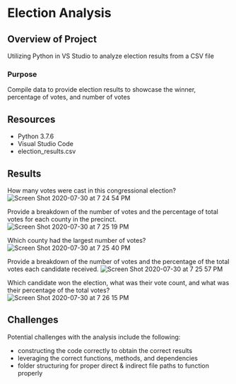 # Election Analysis

## Overview of Project
Utilizing Python in VS Studio to analyze election results from a CSV file

### Purpose
Compile data to provide election results to showcase the winner, percentage of votes, and number of votes

## Resources
- Python 3.7.6
- Visual Studio Code
- election_results.csv

## Results

How many votes were cast in this congressional election?
![Screen Shot 2020-07-30 at 7 24 54 PM](https://user-images.githubusercontent.com/67982071/88984043-9a13b200-d29a-11ea-945f-0d4f29ee15a4.png)

Provide a breakdown of the number of votes and the percentage of total votes for each county in the precinct.
![Screen Shot 2020-07-30 at 7 25 19 PM](https://user-images.githubusercontent.com/67982071/88984046-9d0ea280-d29a-11ea-888e-d2e9fd555666.png)

Which county had the largest number of votes?
![Screen Shot 2020-07-30 at 7 25 40 PM](https://user-images.githubusercontent.com/67982071/88984049-a0099300-d29a-11ea-998b-2d1f254d273a.png)

Provide a breakdown of the number of votes and the percentage of the total votes each candidate received.
![Screen Shot 2020-07-30 at 7 25 57 PM](https://user-images.githubusercontent.com/67982071/88984056-a3048380-d29a-11ea-9983-002ecc071d97.png)

Which candidate won the election, what was their vote count, and what was their percentage of the total votes?
![Screen Shot 2020-07-30 at 7 26 15 PM](https://user-images.githubusercontent.com/67982071/88984064-a5ff7400-d29a-11ea-89ae-a5382178e368.png)

## Challenges
Potential challenges with the analysis include the following:
- constructing the code correctly to obtain the correct results
- leveraging the correct functions, methods, and dependencies 
- folder structuring for proper direct & indirect file paths to function properly

